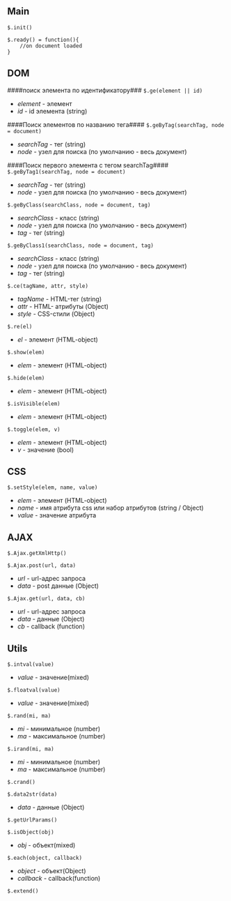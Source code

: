 ## Main
`$.init()`

    $.ready() = function(){
        //on document loaded
    }
## DOM
####поиск элемента по идентификатору###
`$.ge(element || id)`
* _element_ - элемент
* _id_ - id элемента (string)

####Поиск элементов по названию тега####
`$.geByTag(searchTag, node = document)`
* _searchTag_ - тег (string)
* _node_ - узел для поиска (по умолчанию - весь документ)

####Поиск первого элемента с тегом searchTag####
`$.geByTag1(searchTag, node = document)`
* _searchTag_ - тег (string)
* _node_ - узел для поиска (по умолчанию - весь документ)

`$.geByClass(searchClass, node = document, tag)`
* _searchClass_ - класс (string)
* _node_ - узел для поиска (по умолчанию - весь документ) 
* _tag_ - тег (string)

`$.geByClass1(searchClass, node = document, tag)`
* _searchClass_ - класс (string)
* _node_ - узел для поиска (по умолчанию - весь документ)
* _tag_ - тег (string)

`$.ce(tagName, attr, style)`
* _tagName_ - HTML-тег (string)
* _attr_ - HTML- атрибуты (Object)
* _style_ - CSS-стили (Object)

`$.re(el)`
* _el_ - элемент (HTML-object)

`$.show(elem)`
* _elem_ - элемент (HTML-object)

`$.hide(elem)`
* _elem_ - элемент (HTML-object)

`$.isVisible(elem)`
* _elem_ - элемент (HTML-object)

`$.toggle(elem, v)`
* _elem_ - элемент (HTML-object)
* _v_ - значение (bool)

## CSS
`$.setStyle(elem, name, value)`
* _elem_ - элемент (HTML-object)
* _name_ - имя атрибута css или набор атрибутов (string / Object)
* _value_ - значение атрибута

## AJAX
`$.Ajax.getXmlHttp()`

`$.Ajax.post(url, data)`
* _url_ - url-адрес запроса
* _data_ - post данные (Object)

`$.Ajax.get(url, data, cb)`
* _url_ - url-адрес запроса
* _data_ - данные (Object)
* _cb_ - callback (function)

## Utils
`$.intval(value)`
* _value_ - значение(mixed)

`$.floatval(value)`
* _value_ - значение(mixed)

`$.rand(mi, ma)`
* _mi_ - минимальное (number)
* _ma_ - максимальное (number)

`$.irand(mi, ma)`
* _mi_ - минимальное (number)
* _ma_ - максимальное (number)

`$.crand()`

`$.data2str(data)`
* _data_ - данные (Object)

`$.getUrlParams()`

`$.isObject(obj)`
* _obj_ - объект(mixed)

`$.each(object, callback)`
* _object_ - объект(Object)
* _callback_ - callback(function)

`$.extend()`
